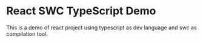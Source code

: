# React SWC TypeScript Demo

This is a demo of react project using typescript as dev language and swc as compilation tool.
